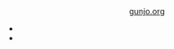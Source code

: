 <header>
  <a href="/" class="nav">gunjo.org</a>
  <nav>
    <ul>
      <li><a href="https://bsky.app/profile/{{ site.did }}" class="nav"><i class="icon-bluesky icon-2x"></i></a></li>
      <li><a href="https://github.com/orgs/{{ site.github }}/discussions" class="nav"><i class="icon-github icon-2x"></i></a></li>
    </ul>
  </nav>
</header>
